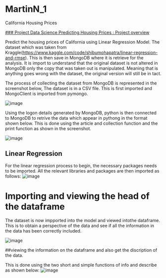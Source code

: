 # MartinN_1

California Housing Prices

[### Project Data Science Predicting Housing Prices : Project overview](https://github.com/MartinNde/MartinN_1)


Predict the housing prices of California using Linear Regression Model. 
The dataset which was taken from Kraggle(https://www.kaggle.com/code/shibumohapatra/linear-regression-and-rmse). 
This is then save in MongoDB where it is retrieve for the analysis.
It is import to understand that the original dataset is not altered in MongoDB only the copy that was taken out is manipulated.
Meaning that is anything goes wrong with the dataset, the original version will still be in tact.


The process of collecting the dataset from MongoDB is represented in the screenshot below,
The dataset is in a CSV file. This is first imported and MongoClient is imported from pymongo. 

![image](https://user-images.githubusercontent.com/117248670/199480259-84510caf-e653-48f4-b5c1-7063581b8f9b.png)

Using the logon details generated by MongoDB, python is then connected to MongoDB to retrive the data which appear in pythong in the format shown below. This is done using the article and collection function and the print function as shown in the screenshot.

![image](https://user-images.githubusercontent.com/117248670/199491443-699169c5-a10d-4e32-b923-95d08f2f5b56.png)

## Linear Regression

For the linear regression process to begin, the necessary packages needs to be imported. All the relevant libraries and packages are then imported as follows:
![image](https://user-images.githubusercontent.com/117248670/199494041-90f6d02d-8587-4949-80a5-1dee56367fe5.png)

# Importing and viewing the head of the dataframe

The dataset is now impported into the model and viewed intothe dataframe. 
This is to obtain a perspective of the data and see if all the information in the data has been correctly included.

![image](https://user-images.githubusercontent.com/117248670/199495019-b4dd5b81-b8e7-4054-8ab8-c6f68ae5125b.png)

##viewing the information on the dataframe and also get the discription of the data.

This is done using the two short and simple functions of info and describe as shown below:
![image](https://user-images.githubusercontent.com/117248670/199496402-5cd319a9-df78-4001-90df-f9eeb583a655.png)
